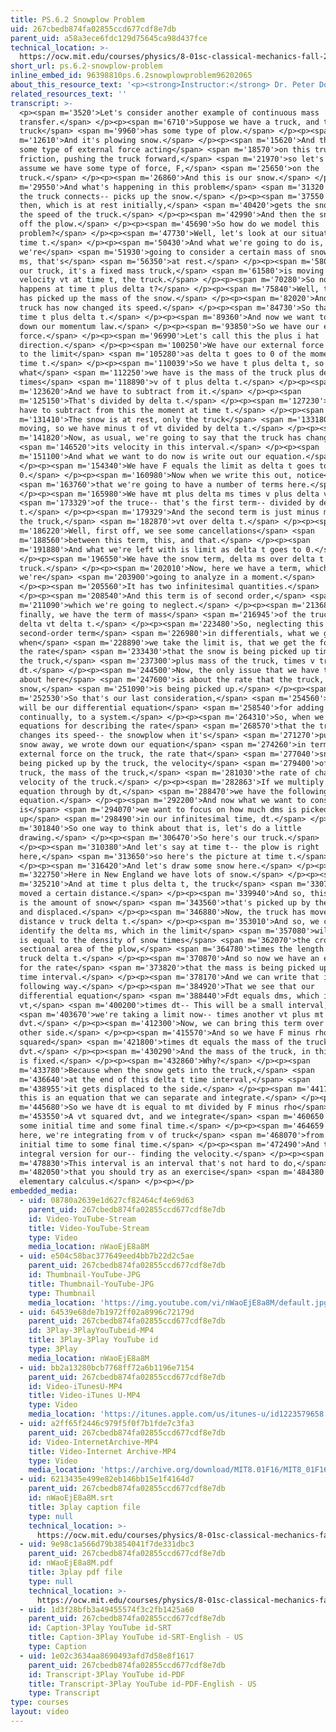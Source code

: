 ```yaml
---
title: PS.6.2 Snowplow Problem
uid: 267cbedb874fa02855ccd677cdf8e7db
parent_uid: a58a3ece6fdc129d75645ca98d437fce
technical_location: >-
  https://ocw.mit.edu/courses/physics/8-01sc-classical-mechanics-fall-2016/week-6-continuous-mass-transfer/ps.6.2-snowplow-problem/ps.6.2-snowplow-problem
short_url: ps.6.2-snowplow-problem
inline_embed_id: 96398810ps.6.2snowplowproblem96202065
about_this_resource_text: '<p><strong>Instructor:</strong> Dr. Peter Dourmashkin</p>'
related_resources_text: ''
transcript: >-
  <p><span m='3520'>Let's consider another example of continuous mass
  transfer.</span> </p><p><span m='6710'>Suppose we have a truck, and that
  truck</span> <span m='9960'>has some type of plow.</span> </p><p><span
  m='12610'>And it's plowing snow.</span> </p><p><span m='15620'>And there's
  some type of external force acting</span> <span m='18570'>on this truck,
  friction, pushing the truck forward,</span> <span m='21970'>so let's just
  assume we have some type of force, F,</span> <span m='25650'>on the
  truck.</span> </p><p><span m='26860'>And this is our snow.</span> </p><p><span
  m='29550'>And what's happening in this problem</span> <span m='31320'>is that
  the truck connects-- picks up the snow.</span> </p><p><span m='37550'>And
  then, which is at rest initially,</span> <span m='40420'>gets the snow up to
  the speed of the truck.</span> </p><p><span m='42990'>And then the snow falls
  off the plow.</span> </p><p><span m='45690'>So how do we model this
  problem?</span> </p><p><span m='47730'>Well, let's look at our situation at
  time t.</span> </p><p><span m='50430'>And what we're going to do is,
  we're</span> <span m='51930'>going to consider a certain mass of snow, delta
  ms, that's</span> <span m='56350'>at rest.</span> </p><p><span m='58070'>And
  our truck, it's a fixed mass truck,</span> <span m='61580'>is moving with a
  velocity vt at time t, the truck.</span> </p><p><span m='70280'>So now, what
  happens at time t plus delta t?</span> </p><p><span m='75840'>Well, the truck
  has picked up the mass of the snow.</span> </p><p><span m='82020'>And the
  truck has now changed its speed.</span> </p><p><span m='84730'>So that's at
  time t plus delta t.</span> </p><p><span m='89360'>And now we want to write
  down our momentum law.</span> </p><p><span m='93850'>So we have our external
  force.</span> </p><p><span m='96990'>Let's call this the plus i hat
  direction.</span> </p><p><span m='100250'>We have our external force is equal
  to the limit</span> <span m='105280'>as delta t goes to 0 of the momentum at
  time t.</span> </p><p><span m='110039'>So we have t plus delta t, so
  what</span> <span m='112250'>we have is the mass of the truck plus delta ms
  times</span> <span m='118890'>v of t plus delta t.</span> </p><p><span
  m='123620'>And we have to subtract from it.</span> </p><p><span
  m='125150'>That's divided by delta t.</span> </p><p><span m='127230'>And we
  have to subtract from this the moment at time t.</span> </p><p><span
  m='131410'>The snow is at rest, only the truck</span> <span m='133180'>is
  moving, so we have minus t of vt divided by delta t.</span> </p><p><span
  m='141820'>Now, as usual, we're going to say that the truck has changed</span>
  <span m='146520'>its velocity in this interval.</span> </p><p><span
  m='151100'>And what we want to do now is write out our equation.</span>
  </p><p><span m='154340'>We have F equals the limit as delta t goes to
  0.</span> </p><p><span m='160980'>Now when we write this out, notice</span>
  <span m='163760'>that we're going to have a number of terms here.</span>
  </p><p><span m='165980'>We have mt plus delta ms times v plus delta v</span>
  <span m='173329'>of the truce-- that's the first term-- divided by delta
  t.</span> </p><p><span m='179329'>And the second term is just minus mass of
  the truck,</span> <span m='182870'>vt over delta t.</span> </p><p><span
  m='186220'>Well, first off, we see some cancellations</span> <span
  m='188560'>between this term, this, and that.</span> </p><p><span
  m='191880'>And what we're left with is limit as delta t goes to 0.</span>
  </p><p><span m='196550'>We have the snow term, delta ms over delta t times the
  truck.</span> </p><p><span m='202010'>Now, here we have a term, which
  we're</span> <span m='203900'>going to analyze in a moment.</span>
  </p><p><span m='205560'>It has two infinitesimal quantities.</span>
  </p><p><span m='208540'>And this term is of second order,</span> <span
  m='211090'>which we're going to neglect.</span> </p><p><span m='213680'>And
  finally, we have the term of mass</span> <span m='216945'>of the truck times
  delta vt delta t.</span> </p><p><span m='223480'>So, neglecting this
  second-order term</span> <span m='226980'>in differentials, what we get
  when</span> <span m='228890'>we take the limit is, that we get the force is
  the rate</span> <span m='233430'>that the snow is being picked up times v of
  the truck,</span> <span m='237300'>plus mass of the truck, times v truck,
  dt.</span> </p><p><span m='244500'>Now, the only issue that we have to think
  about here</span> <span m='247600'>is about the rate that the truck, the
  snow,</span> <span m='251090'>is being picked up.</span> </p><p><span
  m='252530'>So that's our last consideration,</span> <span m='254560'>but this
  will be our differential equation</span> <span m='258540'>for adding mass,
  continually, to a system.</span> </p><p><span m='264310'>So, when we found our
  equations for describing the rate</span> <span m='268570'>that the truck
  changes its speed-- the snowplow when it's</span> <span m='271270'>pushing
  snow away, we wrote down our equation</span> <span m='274260'>in terms of the
  external force on the truck, the rate that</span> <span m='277040'>snow is
  being picked up by the truck, the velocity</span> <span m='279400'>of the
  truck, the mass of the truck,</span> <span m='281030'>the rate of change of
  velocity of the truck.</span> </p><p><span m='282863'>If we multiply our
  equation through by dt,</span> <span m='288470'>we have the following
  equation.</span> </p><p><span m='292200'>And now what we want to consider
  is</span> <span m='294070'>we want to focus on how much dms is picked
  up</span> <span m='298490'>in our infinitesimal time, dt.</span> </p><p><span
  m='301840'>So one way to think about that is, let's do a little
  drawing.</span> </p><p><span m='306470'>So here's our truck.</span>
  </p><p><span m='310380'>And let's say at time t-- the plow is right
  here,</span> <span m='313650'>so here's the picture at time t.</span>
  </p><p><span m='316420'>And let's draw some snow here.</span> </p><p><span
  m='322750'>Here in New England we have lots of snow.</span> </p><p><span
  m='325210'>And at time t plus delta t, the truck</span> <span m='330700'>has
  moved a certain distance.</span> </p><p><span m='339940'>And so, this quantity
  is the amount of snow</span> <span m='343560'>that's picked up by the truck
  and displaced.</span> </p><p><span m='346880'>Now, the truck has moved a
  distance v truck delta t.</span> </p><p><span m='353010'>And so, we can
  identify the delta ms, which in the limit</span> <span m='357080'>will be dms,
  is equal to the density of snow times</span> <span m='362070'>the cross
  sectional area of the plow,</span> <span m='364780'>times the length v of
  truck delta t.</span> </p><p><span m='370870'>And so now we have an expression
  for the rate</span> <span m='373820'>that the mass is being picked up in this
  time interval.</span> </p><p><span m='378170'>And we can write that in the
  following way.</span> </p><p><span m='384920'>That we see that our
  differential equation</span> <span m='388440'>Fdt equals dms, which is rho A
  vt,</span> <span m='400200'>times dt-- This will be a small interval,</span>
  <span m='403670'>we're taking a limit now-- times another vt plus mt
  dvt.</span> </p><p><span m='412300'>Now, we can bring this term over to the
  other side.</span> </p><p><span m='415570'>And so we have F minus rho A vt
  squared</span> <span m='421800'>times dt equals the mass of the truck times
  dvt.</span> </p><p><span m='430290'>And the mass of the truck, in this case,
  is fixed.</span> </p><p><span m='432860'>Why?</span> </p><p><span
  m='433780'>Because when the snow gets into the truck,</span> <span
  m='436640'>at the end of this delta t time interval,</span> <span
  m='438955'>it gets displaced to the side.</span> </p><p><span m='441730'>So
  this is an equation that we can separate and integrate.</span> </p><p><span
  m='445680'>So we have dt is equal to mt divided by F minus rho</span> <span
  m='453550'>A vt squared dvt, and we integrate</span> <span m='460650'>from
  some initial time and some final time.</span> </p><p><span m='464659'>And
  here, we're integrating from v of truck</span> <span m='468070'>from some t
  initial time to some final time.</span> </p><p><span m='472490'>And that's our
  integral version for our-- finding the velocity.</span> </p><p><span
  m='478830'>This interval is an interval that's not hard to do,</span> <span
  m='482050'>that you should try as an exercise</span> <span m='484380'>in
  elementary calculus.</span> </p><p></p>
embedded_media:
  - uid: 08780a2639e1d627cf82464cf4e69d63
    parent_uid: 267cbedb874fa02855ccd677cdf8e7db
    id: Video-YouTube-Stream
    title: Video-YouTube-Stream
    type: Video
    media_location: nWaoEjE8a8M
  - uid: e504c58bac377649eed4bb7b22d2c5ae
    parent_uid: 267cbedb874fa02855ccd677cdf8e7db
    id: Thumbnail-YouTube-JPG
    title: Thumbnail-YouTube-JPG
    type: Thumbnail
    media_location: 'https://img.youtube.com/vi/nWaoEjE8a8M/default.jpg'
  - uid: 64539e68de7b1972ff02a8996c72179d
    parent_uid: 267cbedb874fa02855ccd677cdf8e7db
    id: 3Play-3PlayYouTubeid-MP4
    title: 3Play-3Play YouTube id
    type: 3Play
    media_location: nWaoEjE8a8M
  - uid: bb2a13280bcb7768ff72a6b1196e7154
    parent_uid: 267cbedb874fa02855ccd677cdf8e7db
    id: Video-iTunesU-MP4
    title: Video-iTunes U-MP4
    type: Video
    media_location: 'https://itunes.apple.com/us/itunes-u/id1223579658'
  - uid: a2ff65f2446c979f5f0f7b1fde7c3fa3
    parent_uid: 267cbedb874fa02855ccd677cdf8e7db
    id: Video-InternetArchive-MP4
    title: Video-Internet Archive-MP4
    type: Video
    media_location: 'https://archive.org/download/MIT8.01F16/MIT8_01F16_W06PS02_360p.mp4'
  - uid: 6213435e499e82eb146bb15e1f4164d7
    parent_uid: 267cbedb874fa02855ccd677cdf8e7db
    id: nWaoEjE8a8M.srt
    title: 3play caption file
    type: null
    technical_location: >-
      https://ocw.mit.edu/courses/physics/8-01sc-classical-mechanics-fall-2016/week-6-continuous-mass-transfer/ps.6.2-snowplow-problem/ps.6.2-snowplow-problem/nWaoEjE8a8M.srt
  - uid: 9e98c1a566d79b3854041f7de331dbc3
    parent_uid: 267cbedb874fa02855ccd677cdf8e7db
    id: nWaoEjE8a8M.pdf
    title: 3play pdf file
    type: null
    technical_location: >-
      https://ocw.mit.edu/courses/physics/8-01sc-classical-mechanics-fall-2016/week-6-continuous-mass-transfer/ps.6.2-snowplow-problem/ps.6.2-snowplow-problem/nWaoEjE8a8M.pdf
  - uid: 1d3f28bfb3a49455574f3c2fb1425a60
    parent_uid: 267cbedb874fa02855ccd677cdf8e7db
    id: Caption-3Play YouTube id-SRT
    title: Caption-3Play YouTube id-SRT-English - US
    type: Caption
  - uid: 1e02c3634aa8690493afd7d58e8f1617
    parent_uid: 267cbedb874fa02855ccd677cdf8e7db
    id: Transcript-3Play YouTube id-PDF
    title: Transcript-3Play YouTube id-PDF-English - US
    type: Transcript
type: courses
layout: video
---
```

